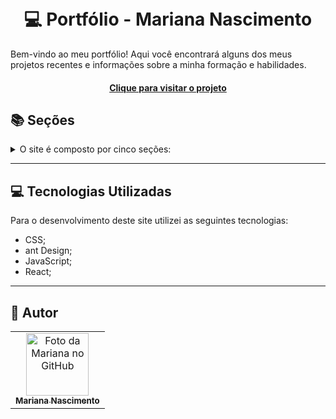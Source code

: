 <h1 align="center">
  <br>💻 Portfólio - Mariana Nascimento
</h1>

<p>Bem-vindo ao meu portfólio! Aqui você encontrará alguns dos meus projetos recentes e informações sobre a minha formação e habilidades.</p>

<h4 align="center"><a href="https://marisin.github.io/Portfolio/">Clique para visitar o projeto</a></h4>

## 📚 Seções

<details><summary>O site é composto por cinco seções:</summary>

<h2>🚀 Projetos</h2>
    <p>Apresenta alguns projetos desenvolvidos e com link direto para os respectivos códigos no GitHub.</p>
<h2>🎓 Formação<h2>
    <p>Exibo a área na qual sou formada e outras formações complementares que tenho para aprimorar as minhas habilidades.</p>
<h2>📞 Contato<h2>
  <p>Entre em contato comigo através dos meios apresentados nesta seção, fique a vontade para me enviar uma mensagem.</p>
 
</details>

---

<h2>💻 Tecnologias Utilizadas </h2>
  
Para o desenvolvimento deste site utilizei as seguintes tecnologias:

- CSS;
- ant Design;
- JavaScript;
- React;

---

<h2>🦄 Autor</h2>

<table>
  <tr>
    <td align="center">
      <a href="https://github.com/MariSIN">
        <img src="https://avatars.githubusercontent.com/u/108953710?v=4" width="100px;" alt="Foto da Mariana no GitHub"/><br>
        <sub>
          <b>Mariana Nascimento</b>
        </sub>
      </a>
    </td>
  </tr>
</table>

